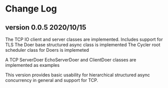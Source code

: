 # Change Log

## version 0.0.5   2020/10/15

The TCP IO  client and server classes are implemented. Includes support for TLS
The Doer base structured async class is implemented
The Cycler root scheduler class for Doers is implemeted


A TCP ServerDoer EchoServerDoer and ClientDoer classes are implemented as examples

This version provides basic usability for hierarchical structured async concurrency in general and
support for TCP.
